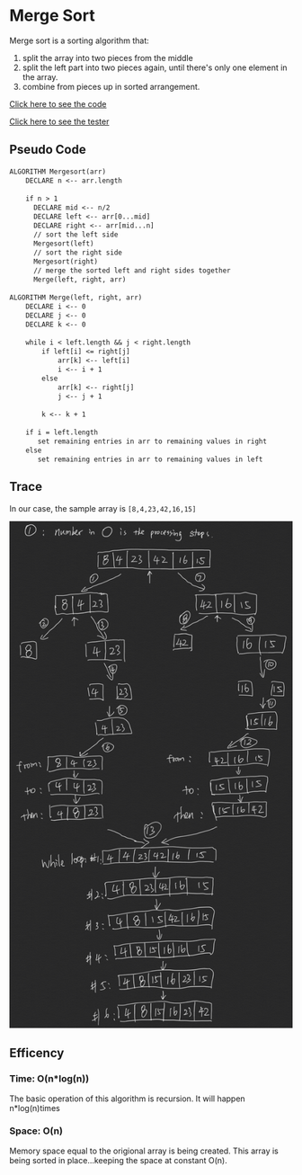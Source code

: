 # Merge Sort

Merge sort is a sorting algorithm that:

1. split the array into two pieces from the middle
2. split the left part into two pieces again, until there's only one element in the array.
3. combine from pieces up in sorted arrangement.

[Click here to see the code](merge_sort.js)

[Click here to see the tester](../all_sort.test.js)

## Pseudo Code

```pseudo
ALGORITHM Mergesort(arr)
    DECLARE n <-- arr.length

    if n > 1
      DECLARE mid <-- n/2
      DECLARE left <-- arr[0...mid]
      DECLARE right <-- arr[mid...n]
      // sort the left side
      Mergesort(left)
      // sort the right side
      Mergesort(right)
      // merge the sorted left and right sides together
      Merge(left, right, arr)

ALGORITHM Merge(left, right, arr)
    DECLARE i <-- 0
    DECLARE j <-- 0
    DECLARE k <-- 0

    while i < left.length && j < right.length
        if left[i] <= right[j]
            arr[k] <-- left[i]
            i <-- i + 1
        else
            arr[k] <-- right[j]
            j <-- j + 1

        k <-- k + 1

    if i = left.length
       set remaining entries in arr to remaining values in right
    else
       set remaining entries in arr to remaining values in left
```

## Trace

In our case, the sample array is ```[8,4,23,42,16,15]```

![img1](1.png)

## Efficency

### Time: O(n*log(n))

The basic operation of this algorithm is recursion. It will happen n*log(n)times

### Space: O(n)

Memory space equal to the origional array is being created. This array is being sorted in place…keeping the space at constant O(n).
